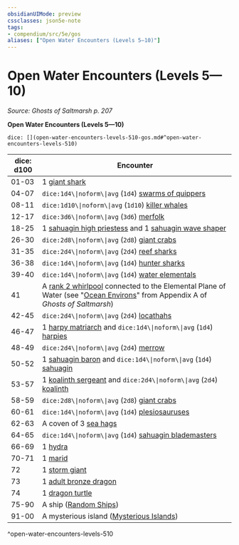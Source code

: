 ```yaml
---
obsidianUIMode: preview
cssclasses: json5e-note
tags:
- compendium/src/5e/gos
aliases: ["Open Water Encounters (Levels 5—10)"]
---
```

# Open Water Encounters (Levels 5—10)
*Source: Ghosts of Saltmarsh p. 207* 

**Open Water Encounters (Levels 5—10)**

`dice: [](open-water-encounters-levels-510-gos.md#^open-water-encounters-levels-510)`

| dice: d100 | Encounter |
|------------|-----------|
| 01-03 | 1 [giant shark](2-Mechanics/CLI/bestiary/beast/giant-shark.md) |
| 04-07 | `dice:1d4\\|noform\\|avg` (`1d4`) [swarms of quippers](2-Mechanics/CLI/bestiary/beast/swarm-of-quippers.md) |
| 08-11 | `dice:1d10\\|noform\\|avg` (`1d10`) [killer whales](2-Mechanics/CLI/bestiary/beast/killer-whale.md) |
| 12-17 | `dice:3d6\\|noform\\|avg` (`3d6`) [merfolk](2-Mechanics/CLI/bestiary/humanoid/merfolk.md) |
| 18-25 | 1 [sahuagin high priestess](2-Mechanics/CLI/bestiary/humanoid/sahuagin-high-priestess-gos.md) and 1 [sahuagin wave shaper](2-Mechanics/CLI/bestiary/humanoid/sahuagin-wave-shaper-gos.md) |
| 26-30 | `dice:2d8\\|noform\\|avg` (`2d8`) [giant crabs](2-Mechanics/CLI/bestiary/beast/giant-crab.md) |
| 31-35 | `dice:2d4\\|noform\\|avg` (`2d4`) [reef sharks](2-Mechanics/CLI/bestiary/beast/reef-shark.md) |
| 36-38 | `dice:1d4\\|noform\\|avg` (`1d4`) [hunter sharks](2-Mechanics/CLI/bestiary/beast/hunter-shark.md) |
| 39-40 | `dice:1d4\\|noform\\|avg` (`1d4`) [water elementals](2-Mechanics/CLI/bestiary/elemental/water-elemental.md) |
| 41 | A [rank 2 whirlpool](2-Mechanics/CLI/tables/whirlpools-whirlpool-rank-gos.md) connected to the Elemental Plane of Water (see "[Ocean Environs](2-Mechanics/CLI/rules/variant-rules/ocean-environs-gos.md)" from Appendix A of *Ghosts of Saltmarsh*) |
| 42-45 | `dice:2d4\\|noform\\|avg` (`2d4`) [locathahs](2-Mechanics/CLI/bestiary/humanoid/locathah-gos.md) |
| 46-47 | 1 [harpy matriarch](2-Mechanics/CLI/bestiary/monstrosity/harpy-matriarch-gos.md) and `dice:1d4\\|noform\\|avg` (`1d4`) [harpies](2-Mechanics/CLI/bestiary/monstrosity/harpy.md) |
| 48-49 | `dice:2d4\\|noform\\|avg` (`2d4`) [merrow](2-Mechanics/CLI/bestiary/monstrosity/merrow.md) |
| 50-52 | 1 [sahuagin baron](2-Mechanics/CLI/bestiary/humanoid/sahuagin-baron.md) and `dice:1d4\\|noform\\|avg` (`1d4`) [sahuagin](2-Mechanics/CLI/bestiary/humanoid/sahuagin.md) |
| 53-57 | 1 [koalinth sergeant](2-Mechanics/CLI/bestiary/humanoid/koalinth-sergeant-gos.md) and `dice:2d4\\|noform\\|avg` (`2d4`) [koalinth](2-Mechanics/CLI/bestiary/humanoid/koalinth-gos.md) |
| 58-59 | `dice:2d8\\|noform\\|avg` (`2d8`) [giant crabs](2-Mechanics/CLI/bestiary/beast/giant-crab.md) |
| 60-61 | `dice:1d4\\|noform\\|avg` (`1d4`) [plesiosauruses](2-Mechanics/CLI/bestiary/beast/plesiosaurus.md) |
| 62-63 | A coven of 3 [sea hags](2-Mechanics/CLI/bestiary/fey/sea-hag.md) |
| 64-65 | `dice:1d4\\|noform\\|avg` (`1d4`) [sahuagin blademasters](2-Mechanics/CLI/bestiary/humanoid/sahuagin-blademaster-gos.md) |
| 66-69 | 1 [hydra](2-Mechanics/CLI/bestiary/monstrosity/hydra.md) |
| 70-71 | 1 [marid](2-Mechanics/CLI/bestiary/elemental/marid.md) |
| 72 | 1 [storm giant](2-Mechanics/CLI/bestiary/giant/storm-giant.md) |
| 73 | 1 [adult bronze dragon](2-Mechanics/CLI/bestiary/dragon/adult-bronze-dragon.md) |
| 74 | 1 [dragon turtle](2-Mechanics/CLI/bestiary/dragon/dragon-turtle.md) |
| 75-90 | A ship ([Random Ships](2-Mechanics/CLI/rules/variant-rules/random-ships-gos.md)) |
| 91-00 | A mysterious island ([Mysterious Islands](2-Mechanics/CLI/rules/variant-rules/mysterious-islands-gos.md)) |
^open-water-encounters-levels-510